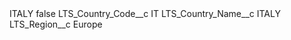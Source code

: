 <?xml version="1.0" encoding="UTF-8"?>
<CustomMetadata xmlns="http://soap.sforce.com/2006/04/metadata" xmlns:xsi="http://www.w3.org/2001/XMLSchema-instance" xmlns:xsd="http://www.w3.org/2001/XMLSchema">
    <label>ITALY</label>
    <protected>false</protected>
    <values>
        <field>LTS_Country_Code__c</field>
        <value xsi:type="xsd:string">IT</value>
    </values>
    <values>
        <field>LTS_Country_Name__c</field>
        <value xsi:type="xsd:string">ITALY</value>
    </values>
    <values>
        <field>LTS_Region__c</field>
        <value xsi:type="xsd:string">Europe</value>
    </values>
</CustomMetadata>
